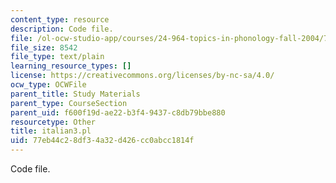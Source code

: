 ```yaml
---
content_type: resource
description: Code file.
file: /ol-ocw-studio-app/courses/24-964-topics-in-phonology-fall-2004/77eb44c28df34a32d426cc0abcc1814f_italian3.pl
file_size: 8542
file_type: text/plain
learning_resource_types: []
license: https://creativecommons.org/licenses/by-nc-sa/4.0/
ocw_type: OCWFile
parent_title: Study Materials
parent_type: CourseSection
parent_uid: f600f19d-ae22-b3f4-9437-c8db79bbe880
resourcetype: Other
title: italian3.pl
uid: 77eb44c2-8df3-4a32-d426-cc0abcc1814f
---
```

Code file.